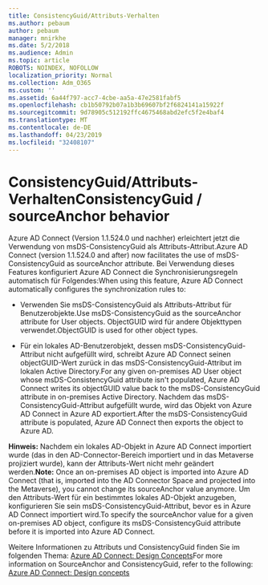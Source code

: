 ```yaml
---
title: ConsistencyGuid/Attributs-Verhalten
ms.author: pebaum
author: pebaum
manager: mnirkhe
ms.date: 5/2/2018
ms.audience: Admin
ms.topic: article
ROBOTS: NOINDEX, NOFOLLOW
localization_priority: Normal
ms.collection: Adm_O365
ms.custom: ''
ms.assetid: 6a44f797-acc7-4cbe-aa5a-47e2581fabf5
ms.openlocfilehash: cb1b50792b07a1b3b69607bf2f6824141a15922f
ms.sourcegitcommit: 9d78905c512192ffc4675468abd2efc5f2e4baf4
ms.translationtype: MT
ms.contentlocale: de-DE
ms.lasthandoff: 04/23/2019
ms.locfileid: "32408107"
---
```

# <a name="consistencyguid--sourceanchor-behavior"></a><span data-ttu-id="1f7da-102">ConsistencyGuid/Attributs-Verhalten</span><span class="sxs-lookup"><span data-stu-id="1f7da-102">ConsistencyGuid / sourceAnchor behavior</span></span>

<span data-ttu-id="1f7da-103">Azure AD Connect (Version 1.1.524.0 und nachher) erleichtert jetzt die Verwendung von msDS-ConsistencyGuid als Attributs-Attribut.</span><span class="sxs-lookup"><span data-stu-id="1f7da-103">Azure AD Connect (version 1.1.524.0 and after) now facilitates the use of msDS-ConsistencyGuid as sourceAnchor attribute.</span></span> <span data-ttu-id="1f7da-104">Bei Verwendung dieses Features konfiguriert Azure AD Connect die Synchronisierungsregeln automatisch für Folgendes:</span><span class="sxs-lookup"><span data-stu-id="1f7da-104">When using this feature, Azure AD Connect automatically configures the synchronization rules to:</span></span>
  
- <span data-ttu-id="1f7da-105">Verwenden Sie msDS-ConsistencyGuid als Attributs-Attribut für Benutzerobjekte.</span><span class="sxs-lookup"><span data-stu-id="1f7da-105">Use msDS-ConsistencyGuid as the sourceAnchor attribute for User objects.</span></span> <span data-ttu-id="1f7da-106">ObjectGUID wird für andere Objekttypen verwendet.</span><span class="sxs-lookup"><span data-stu-id="1f7da-106">ObjectGUID is used for other object types.</span></span>
    
- <span data-ttu-id="1f7da-107">Für ein lokales AD-Benutzerobjekt, dessen msDS-ConsistencyGuid-Attribut nicht aufgefüllt wird, schreibt Azure AD Connect seinen objectGUID-Wert zurück in das msDS-ConsistencyGuid-Attribut im lokalen Active Directory.</span><span class="sxs-lookup"><span data-stu-id="1f7da-107">For any given on-premises AD User object whose msDS-ConsistencyGuid attribute isn't populated, Azure AD Connect writes its objectGUID value back to the msDS-ConsistencyGuid attribute in on-premises Active Directory.</span></span> <span data-ttu-id="1f7da-108">Nachdem das msDS-ConsistencyGuid-Attribut aufgefüllt wurde, wird das Objekt von Azure AD Connect in Azure AD exportiert.</span><span class="sxs-lookup"><span data-stu-id="1f7da-108">After the msDS-ConsistencyGuid attribute is populated, Azure AD Connect then exports the object to Azure AD.</span></span>
    
 <span data-ttu-id="1f7da-109">**Hinweis:** Nachdem ein lokales AD-Objekt in Azure AD Connect importiert wurde (das in den AD-Connector-Bereich importiert und in das Metaverse projiziert wurde), kann der Attributs-Wert nicht mehr geändert werden.</span><span class="sxs-lookup"><span data-stu-id="1f7da-109">**Note:** Once an on-premises AD object is imported into Azure AD Connect (that is, imported into the AD Connector Space and projected into the Metaverse), you cannot change its sourceAnchor value anymore.</span></span> <span data-ttu-id="1f7da-110">Um den Attributs-Wert für ein bestimmtes lokales AD-Objekt anzugeben, konfigurieren Sie sein msDS-ConsistencyGuid-Attribut, bevor es in Azure AD Connect importiert wird.</span><span class="sxs-lookup"><span data-stu-id="1f7da-110">To specify the sourceAnchor value for a given on-premises AD object, configure its msDS-ConsistencyGuid attribute before it is imported into Azure AD Connect.</span></span> 
  
<span data-ttu-id="1f7da-111">Weitere Informationen zu Attributs und ConsistencyGuid finden Sie im folgenden Thema: [Azure AD Connect: Design Concepts](https://docs.microsoft.com/azure/active-directory/connect/active-directory-aadconnect-design-concepts)</span><span class="sxs-lookup"><span data-stu-id="1f7da-111">For more information on SourceAnchor and ConsistencyGuid, refer to the following: [Azure AD Connect: Design concepts](https://docs.microsoft.com/azure/active-directory/connect/active-directory-aadconnect-design-concepts)</span></span>
  

